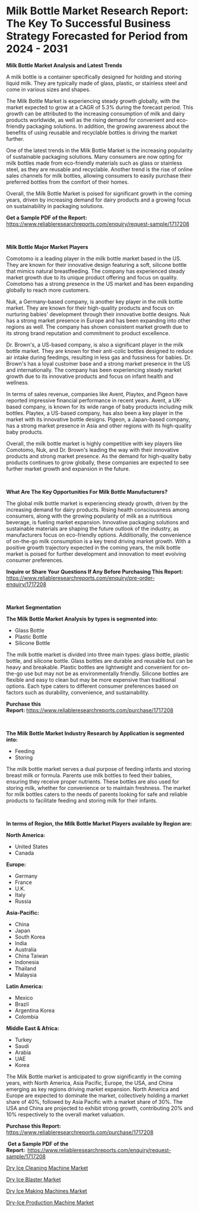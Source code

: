 <p><h1>Milk Bottle Market Research Report: The Key To Successful Business Strategy Forecasted for Period from 2024 - 2031</h1></p><p><strong>Milk Bottle Market Analysis and Latest Trends</strong></p>
<p><p>A milk bottle is a container specifically designed for holding and storing liquid milk. They are typically made of glass, plastic, or stainless steel and come in various sizes and shapes.</p><p>The Milk Bottle Market is experiencing steady growth globally, with the market expected to grow at a CAGR of 5.3% during the forecast period. This growth can be attributed to the increasing consumption of milk and dairy products worldwide, as well as the rising demand for convenient and eco-friendly packaging solutions. In addition, the growing awareness about the benefits of using reusable and recyclable bottles is driving the market further.</p><p>One of the latest trends in the Milk Bottle Market is the increasing popularity of sustainable packaging solutions. Many consumers are now opting for milk bottles made from eco-friendly materials such as glass or stainless steel, as they are reusable and recyclable. Another trend is the rise of online sales channels for milk bottles, allowing consumers to easily purchase their preferred bottles from the comfort of their homes.</p><p>Overall, the Milk Bottle Market is poised for significant growth in the coming years, driven by increasing demand for dairy products and a growing focus on sustainability in packaging solutions.</p></p>
<p><strong>Get a Sample PDF of the Report:&nbsp;</strong> <a href="https://www.reliableresearchreports.com/enquiry/request-sample/1717208">https://www.reliableresearchreports.com/enquiry/request-sample/1717208</a></p>
<p>&nbsp;</p>
<p><strong>Milk Bottle Major Market Players</strong></p>
<p><p>Comotomo is a leading player in the milk bottle market based in the US. They are known for their innovative design featuring a soft, silicone bottle that mimics natural breastfeeding. The company has experienced steady market growth due to its unique product offering and focus on quality. Comotomo has a strong presence in the US market and has been expanding globally to reach more customers.</p><p>Nuk, a Germany-based company, is another key player in the milk bottle market. They are known for their high-quality products and focus on nurturing babies' development through their innovative bottle designs. Nuk has a strong market presence in Europe and has been expanding into other regions as well. The company has shown consistent market growth due to its strong brand reputation and commitment to product excellence.</p><p>Dr. Brown's, a US-based company, is also a significant player in the milk bottle market. They are known for their anti-colic bottles designed to reduce air intake during feedings, resulting in less gas and fussiness for babies. Dr. Brown's has a loyal customer base and a strong market presence in the US and internationally. The company has been experiencing steady market growth due to its innovative products and focus on infant health and wellness.</p><p>In terms of sales revenue, companies like Avent, Playtex, and Pigeon have reported impressive financial performance in recent years. Avent, a UK-based company, is known for its wide range of baby products including milk bottles. Playtex, a US-based company, has also been a key player in the market with its innovative bottle designs. Pigeon, a Japan-based company, has a strong market presence in Asia and other regions with its high-quality baby products.</p><p>Overall, the milk bottle market is highly competitive with key players like Comotomo, Nuk, and Dr. Brown's leading the way with their innovative products and strong market presence. As the demand for high-quality baby products continues to grow globally, these companies are expected to see further market growth and expansion in the future.</p></p>
<p>&nbsp;</p>
<p><strong>What Are The Key Opportunities For Milk Bottle Manufacturers?</strong></p>
<p><p>The global milk bottle market is experiencing steady growth, driven by the increasing demand for dairy products. Rising health consciousness among consumers, along with the growing popularity of milk as a nutritious beverage, is fueling market expansion. Innovative packaging solutions and sustainable materials are shaping the future outlook of the industry, as manufacturers focus on eco-friendly options. Additionally, the convenience of on-the-go milk consumption is a key trend driving market growth. With a positive growth trajectory expected in the coming years, the milk bottle market is poised for further development and innovation to meet evolving consumer preferences.</p></p>
<p><strong>Inquire or Share Your Questions If Any Before Purchasing This Report:</strong> <a href="https://www.reliableresearchreports.com/enquiry/pre-order-enquiry/1717208">https://www.reliableresearchreports.com/enquiry/pre-order-enquiry/1717208</a></p>
<p>&nbsp;</p>
<p><strong>Market Segmentation</strong></p>
<p><strong>The Milk Bottle Market Analysis by types is segmented into:</strong></p>
<p><ul><li>Glass Bottle</li><li>Plastic Bottle</li><li>Silicone Bottle</li></ul></p>
<p><p>The milk bottle market is divided into three main types: glass bottle, plastic bottle, and silicone bottle. Glass bottles are durable and reusable but can be heavy and breakable. Plastic bottles are lightweight and convenient for on-the-go use but may not be as environmentally friendly. Silicone bottles are flexible and easy to clean but may be more expensive than traditional options. Each type caters to different consumer preferences based on factors such as durability, convenience, and sustainability.</p></p>
<p><strong>Purchase this Report:&nbsp;</strong><a href="https://www.reliableresearchreports.com/purchase/1717208">https://www.reliableresearchreports.com/purchase/1717208</a></p>
<p>&nbsp;</p>
<p><strong>The Milk Bottle Market Industry Research by Application is segmented into:</strong></p>
<p><ul><li>Feeding</li><li>Storing</li></ul></p>
<p><p>The milk bottle market serves a dual purpose of feeding infants and storing breast milk or formula. Parents use milk bottles to feed their babies, ensuring they receive proper nutrients. These bottles are also used for storing milk, whether for convenience or to maintain freshness. The market for milk bottles caters to the needs of parents looking for safe and reliable products to facilitate feeding and storing milk for their infants.</p></p>
<p>&nbsp;</p>
<p><strong>In terms of Region, the Milk Bottle Market Players available by Region are:</strong></p>
<p>
    <p> <strong> North America: </strong>
        <ul>
            <li>United States</li>
            <li>Canada</li>
        </ul>
        </p> 
    <p> <strong> Europe: </strong>
        <ul>
            <li>Germany</li>
            <li>France</li>
            <li>U.K.</li>
            <li>Italy</li>
            <li>Russia</li>
        </ul>
        </p> 
    <p> <strong> Asia-Pacific: </strong>
        <ul>
            <li>China</li>
            <li>Japan</li>
            <li>South Korea</li>
            <li>India</li>
            <li>Australia</li>
            <li>China Taiwan</li>
            <li>Indonesia</li>
            <li>Thailand</li>
            <li>Malaysia</li>
        </ul>
        </p> 
    <p> <strong> Latin America: </strong>
        <ul>
            <li>Mexico</li>
            <li>Brazil</li>
            <li>Argentina Korea</li>
            <li>Colombia</li>
        </ul>
        </p> 
    <p> <strong> Middle East & Africa: </strong>
        <ul>
            <li>Turkey</li>
            <li>Saudi</li>
            <li>Arabia</li>
            <li>UAE</li>
            <li>Korea</li>
        </ul>
    </p>
    </p>
<p><p>The Milk Bottle market is anticipated to grow significantly in the coming years, with North America, Asia Pacific, Europe, the USA, and China emerging as key regions driving market expansion. North America and Europe are expected to dominate the market, collectively holding a market share of 40%, followed by Asia Pacific with a market share of 30%. The USA and China are projected to exhibit strong growth, contributing 20% and 10% respectively to the overall market valuation.</p></p>
<p><strong>Purchase this Report: </strong><a href="https://www.reliableresearchreports.com/purchase/1717208">https://www.reliableresearchreports.com/purchase/1717208</a></p>
<p>&nbsp;<strong>Get a Sample PDF of the Report:&nbsp;&nbsp;</strong><a href="https://www.reliableresearchreports.com/enquiry/request-sample/1717208">https://www.reliableresearchreports.com/enquiry/request-sample/1717208</a></p>
<p><strong></strong></p>
<p><p><a href="https://github.com/jhcraigie/Market-Research-Report-List-2/blob/main/dry-ice-cleaning-machine-market.md">Dry Ice Cleaning Machine Market</a></p><p><a href="https://github.com/Whitneyboyettebo9kiw7yr13/Market-Research-Report-List-1/blob/main/dry-ice-blaster-market.md">Dry Ice Blaster Market</a></p><p><a href="https://github.com/laholand/Market-Research-Report-List-2/blob/main/dry-ice-making-machines-market.md">Dry Ice Making Machines Market</a></p><p><a href="https://github.com/PeterParrish5/Market-Research-Report-List-3/blob/main/dry-ice-production-machine-market.md">Dry-Ice Production Machine Market</a></p></p>
